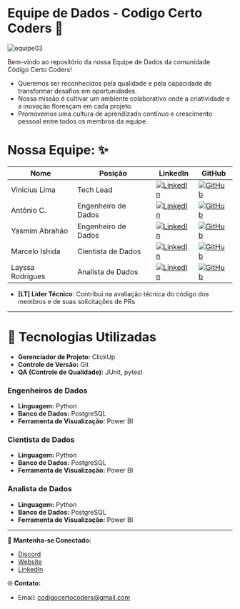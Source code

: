 # Equipe de Dados - Codigo Certo Coders 🚀

![equipe03](https://i.imgur.com/MAyFXGV.png)

Bem-vindo ao repositório da nossa Equipe de Dados da comunidade Código Certo Coders! 
- Queremos ser reconhecidos pela qualidade e pela capacidade de transformar desafios em oportunidades.
- Nossa missão é cultivar um ambiente colaborativo onde a criatividade e a inovação floresçam em cada projeto.
- Promovemos uma cultura de aprendizado contínuo e crescimento pessoal entre todos os membros da equipe.
  
# Nossa Equipe: ✨
| **Nome** | **Posição** | **LinkedIn** | **GitHub** |
|---|---|---|---|
| Vinicius Lima | Tech Lead | [![LinkedIn](https://img.shields.io/badge/LinkedIn-0A66C2?style=for-the-badge&logo=linkedin&logoColor=white)](https://www.linkedin.com/in/68vinicius/) | [![GitHub](https://img.shields.io/badge/GitHub-000?style=for-the-badge&logo=github&logoColor=white)](https://github.com/68vinicius) |
| Antônio C. | Engenheiro de Dados | [![LinkedIn](https://img.shields.io/badge/LinkedIn-0A66C2?style=for-the-badge&logo=linkedin&logoColor=white)](https://www.linkedin.com/in/antoniojuniortec/) | [![GitHub](https://img.shields.io/badge/GitHub-000?style=for-the-badge&logo=github&logoColor=white)](https://github.com/AntonioC4r10s) |
| Yasmim Abrahão | Engenheiro de Dados | [![LinkedIn](https://img.shields.io/badge/LinkedIn-0A66C2?style=for-the-badge&logo=linkedin&logoColor=white)](https://www.linkedin.com/in/yasmim-abrahao-311491227/) | [![GitHub](https://img.shields.io/badge/GitHub-000?style=for-the-badge&logo=github&logoColor=white)](https://github.com/TinyHero13) |
| Marcelo Ishida | Cientista de Dados | [![LinkedIn](https://img.shields.io/badge/LinkedIn-0A66C2?style=for-the-badge&logo=linkedin&logoColor=white)](https://www.linkedin.com/in/marcelo-ishida-takeya-a8213897/) | [![GitHub](https://img.shields.io/badge/GitHub-000?style=for-the-badge&logo=github&logoColor=white)](https://github.com/Mjapo) |
| Layssa Rodrigues | Analista de Dados | [![LinkedIn](https://img.shields.io/badge/LinkedIn-0A66C2?style=for-the-badge&logo=linkedin&logoColor=white)](https://www.linkedin.com/in/layssa-rodrigues/) | [![GitHub](https://img.shields.io/badge/GitHub-000?style=for-the-badge&logo=github&logoColor=white)](https://github.com/laayrd) |

- **[LT] Líder Técnico**: Contribui na avaliação técnica do código dos membros e de suas solicitações de PRs
---

# 🎯 Tecnologias Utilizadas

- **Gerenciador de Projeto:** ClickUp
- **Controle de Versão:** Git
- **QA (Controle de Qualidade):** JUnit, pytest
### Engenheiros de Dados
- **Linguagem:** Python
- **Banco de Dados:** PostgreSQL
- **Ferramenta de Visualização:** Power BI
### Cientista de Dados
- **Linguagem:** Python
- **Banco de Dados:** PostgreSQL
- **Ferramenta de Visualização:** Power BI
### Analista de Dados
- **Linguagem:** Python
- **Banco de Dados:** PostgreSQL
- **Ferramenta de Visualização:** Power BI
---

🔗 **Mantenha-se Conectado:**
- [Discord](https://discord.gg/wzA9FGZHNv)
- [Website](http://www.codigocertocoders.com.br/)
- [LinkedIn](https://www.linkedin.com/company/codigocertocoders/)
  
🌐 **Contato:**
- Email: codigocertocoders@gmail.com
